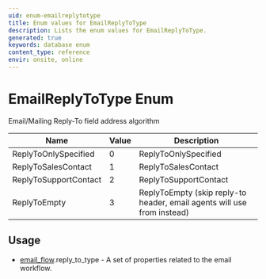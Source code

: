 ```yaml
---
uid: enum-emailreplytotype
title: Enum values for EmailReplyToType
description: Lists the enum values for EmailReplyToType.
generated: true
keywords: database enum
content_type: reference
envir: onsite, online
---
```


# EmailReplyToType Enum

Email/Mailing Reply-To field address algorithm

| Name | Value | Description |
|------|-------|-------------|
|ReplyToOnlySpecified|0|ReplyToOnlySpecified|
|ReplyToSalesContact|1|ReplyToSalesContact|
|ReplyToSupportContact|2|ReplyToSupportContact|
|ReplyToEmpty|3|ReplyToEmpty (skip reply-to header, email agents will use from instead)|

## Usage

* [email_flow](../email-flow.md).reply_to_type - A set of properties related to the email workflow.
